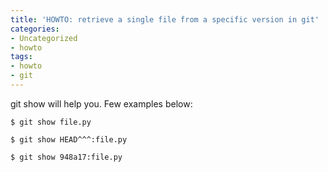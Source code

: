 ```yaml
---
title: 'HOWTO: retrieve a single file from a specific version in git'
categories:
- Uncategorized
- howto
tags:
- howto
- git
---
```

git show will help you. Few examples below:

    
    
    $ git show file.py  
    
    $ git show HEAD^^^:file.py  
    
    $ git show 948a17:file.py  
    
    

